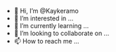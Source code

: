 - 👋 Hi, I’m @Kaykeramo
- 👀 I’m interested in ...
- 🌱 I’m currently learning ...
- 💞️ I’m looking to collaborate on ...
- 📫 How to reach me ...

<!---
Kaykeramo/Kaykeramo is a ✨ special ✨ repository because its `README.md` (this file) appears on your GitHub profile.
You can click the Preview link to take a look at your changes.
--->
